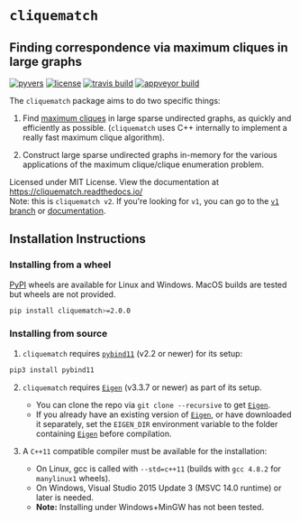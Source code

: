 # `cliquematch`
## Finding correspondence via maximum cliques in large graphs

[![pyvers](https://img.shields.io/badge/python-3.5+-blue.svg)][3]
[![license](https://img.shields.io/github/license/ahgamut/cliquematch)][4]
[![travis build](https://travis-ci.com/ahgamut/cliquematch.svg?branch=master)][5]
[![appveyor build](https://ci.appveyor.com/api/projects/status/27r2qy8mbog04bhg?svg=true)][6]

The `cliquematch` package aims to do two specific things:

1.  Find [maximum cliques][wiki] in large sparse undirected graphs, as quickly and efficiently as possible.
	(`cliquematch` uses C++ internally to implement a really fast maximum clique algorithm).

2.  Construct large sparse undirected graphs in-memory for the various applications of the maximum
	clique/clique enumeration problem.

Licensed under MIT License. View the documentation at https://cliquematch.readthedocs.io/  
Note: this is `cliquematch v2`. If you're looking for `v1`, you can go to the [`v1` branch][v1] or
[documentation][v1docs].


## Installation Instructions

### Installing from a wheel

[PyPI][wheels] wheels are available for Linux and Windows. 
MacOS builds are tested but wheels are not provided.

```bash
pip install cliquematch>=2.0.0
```

### Installing from source

1. `cliquematch` requires [`pybind11`][1] (v2.2 or newer) for its setup: 

```bash
pip3 install pybind11
```
2. `cliquematch` requires [`Eigen`][2] (v3.3.7 or newer) as part of its setup. 
	
	* You can clone the repo via `git clone --recursive` to get [`Eigen`][2].
	* If you already have an existing version of [`Eigen`][2], or have downloaded it separately,
	set the `EIGEN_DIR` environment variable to the folder containing [`Eigen`][2] before compilation.

3. A `C++11` compatible compiler must be available for the installation:

	* On Linux, gcc is called with `--std=c++11` (builds with `gcc 4.8.2` for `manylinux1` wheels). 
	* On Windows, Visual Studio 2015 Update 3 (MSVC 14.0 runtime) or later is needed.
	* **Note:** Installing under Windows+MinGW has not been tested.

[1]: https://github.com/pybind/pybind11/
[2]: https://gitlab.com/libeigen/eigen/-/releases#3.3.7
[3]: https://www.python.org/download/releases/3.5.0/
[4]: https://github.com/ahgamut/cliquematch/blob/master/LICENSE
[5]: https://travis-ci.com/ahgamut/cliquematch
[6]: https://ci.appveyor.com/project/ahgamut/cliquematch
[wiki]: https://en.wikipedia.org/wiki/Clique_(graph_theory)#Definitions
[wheels]: https://pypi.org/project/cliquematch/
[v1]: https://www.github.com/ahgamut/cliquematch/tree/v1/
[v1docs]: https://www.cliquematch.readthedocs.io/en/v1/
